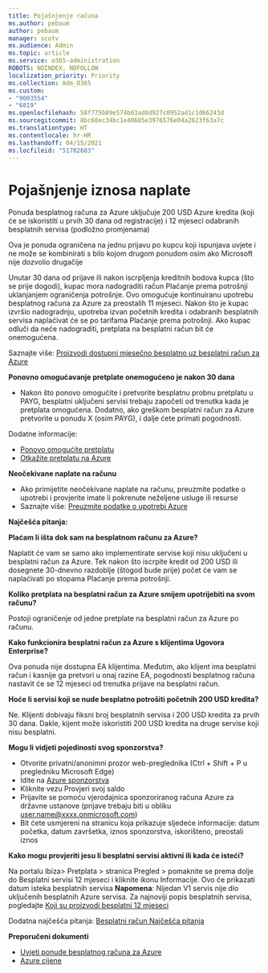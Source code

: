 ```yaml
---
title: Pojašnjenje računa
ms.author: pebaum
author: pebaum
manager: scotv
ms.audience: Admin
ms.topic: article
ms.service: o365-administration
ROBOTS: NOINDEX, NOFOLLOW
localization_priority: Priority
ms.collection: Adm_O365
ms.custom:
- "9003554"
- "6819"
ms.openlocfilehash: 58f775b89e574b03ad8d927c0952ad1c1d66243d
ms.sourcegitcommit: 8bc60ec34bc1e40685e3976576e04a2623f63a7c
ms.translationtype: HT
ms.contentlocale: hr-HR
ms.lasthandoff: 04/15/2021
ms.locfileid: "51782683"
---
```

# <a name="understand-billing-amount"></a>Pojašnjenje iznosa naplate

Ponuda besplatnog računa za Azure uključuje 200 USD Azure kredita (koji će se iskoristiti u prvih 30 dana od registracije) i 12 mjeseci odabranih besplatnih servisa (podložno promjenama)

Ova je ponuda ograničena na jednu prijavu po kupcu koji ispunjava uvjete i ne može se kombinirati s bilo kojom drugom ponudom osim ako Microsoft nije dozvolio drugačije

Unutar 30 dana od prijave ili nakon iscrpljenja kreditnih bodova kupca (što se prije dogodi), kupac mora nadograditi račun Plaćanje prema potrošnji uklanjanjem ograničenja potrošnje. Ovo omogućuje kontinuiranu upotrebu besplatnog računa za Azure za preostalih 11 mjeseci. Nakon što je kupac izvršio nadogradnju, upotreba izvan početnih kredita i odabranih besplatnih servisa naplaćivat će se po tarifama Plaćanje prema potrošnji. Ako kupac odluči da neće nadograditi, pretplata na besplatni račun bit će onemogućena.

Saznajte više: [Proizvodi dostupni mjesečno besplatno uz besplatni račun za Azure](https://azure.microsoft.com/free/free-account-faq/)

**Ponovno omogućavanje pretplate onemogućeno je nakon 30 dana**

- Nakon što ponovo omogućite i pretvorite besplatnu probnu pretplatu u PAYG, besplatni uključeni servisi trebaju započeti od trenutka kada je pretplata omogućena. Dodatno, ako greškom besplatni račun za Azure pretvorite u ponudu X (osim PAYG), i dalje ćete primati pogodnosti.

Dodatne informacije: 
- [Ponovo omogućite pretplatu](https://docs.microsoft.com/azure/billing/billing-subscription-become-disable?WT.mc_id=Portal-Microsoft_Azure_Support)
- [Otkažite pretplatu na Azure](https://docs.microsoft.com/azure/billing/billing-how-to-cancel-azure-subscription?WT.mc_id=Portal-Microsoft_Azure_Support)

**Neočekivane naplate na računu**

- Ako primijetite neočekivane naplate na računu, preuzmite podatke o upotrebi i provjerite imate li pokrenute neželjene usluge ili resurse
- Saznajte više: [Preuzmite podatke o upotrebi Azure](https://docs.microsoft.com/azure/billing/billing-download-azure-invoice-daily-usage-date?WT.mc_id=Portal-Microsoft_Azure_Support#download-usage)

**Najčešća pitanja:**

**Plaćam li išta dok sam na besplatnom računu za Azure?**

Naplatit će vam se samo ako implementirate servise koji nisu uključeni u besplatni račun za Azure. Tek nakon što iscrpite kredit od 200 USD ili dosegnete 30-dnevno razdoblje (štogod bude prije) počet će vam se naplaćivati po stopama Plaćanje prema potrošnji.

**Koliko pretplata na besplatni račun za Azure smijem upotrijebiti na svom računu?**  

Postoji ograničenje od jedne pretplate na besplatni račun za Azure po računu.

**Kako funkcionira besplatni račun za Azure s klijentima Ugovora Enterprise?**  

Ova ponuda nije dostupna EA klijentima. Međutim, ako klijent ima besplatni račun i kasnije ga pretvori u onaj razine EA, pogodnosti besplatnog računa nastavit će se 12 mjeseci od trenutka prijave na besplatni račun.

**Hoće li servisi koji se nude besplatno potrošiti početnih 200 USD kredita?**  

Ne. Klijenti dobivaju fiksni broj besplatnih servisa i 200 USD kredita za prvih 30 dana. Dakle, kijent može iskoristiti 200 USD kredita na druge servise koji nisu besplatni.

**Mogu li vidjeti pojedinosti svog sponzorstva?**

- Otvorite privatni/anonimni prozor web-preglednika (Ctrl + Shift + P u pregledniku Microsoft Edge)
- Idite na [Azure sponzorstva](http://www.microsoftazuresponsorships.com/)
- Kliknite vezu Provjeri svoj saldo
- Prijavite se pomoću vjerodajnica sponzoriranog računa Azure za državne ustanove (prijave trebaju biti u obliku user.name@xxxx.onmicrosoft.com)
- Bit ćete usmjereni na stranicu koja prikazuje sljedeće informacije: datum početka, datum završetka, iznos sponzorstva, iskorišteno, preostali iznos

**Kako mogu provjeriti jesu li besplatni servisi aktivni ili kada će isteći?**

Na portalu Ibiza> Pretplata > stranica Pregled > pomaknite se prema dolje do Besplatni servisi 12 mjeseci i kliknite ikonu Informacije. Ovo će prikazati datum isteka besplatnih servisa **Napomena**: Nijedan V1 servis nije dio uključenih besplatnih Azure servisa. Za najnoviji popis besplatnih servisa, pogledajte [Koji su proizvodi besplatni 12 mjeseci](http://www.microsoftazuresponsorships.com/)

Dodatna najčešća pitanja: [Besplatni račun Najčešća pitanja](https://azure.microsoft.com/free/free-account-faq/)

**Preporučeni dokumenti**

- [Uvjeti ponude besplatnog računa za Azure](https://azure.microsoft.com/offers/ms-azr-0044p/)
- [Azure cijene](https://azure.microsoft.com/pricing/)